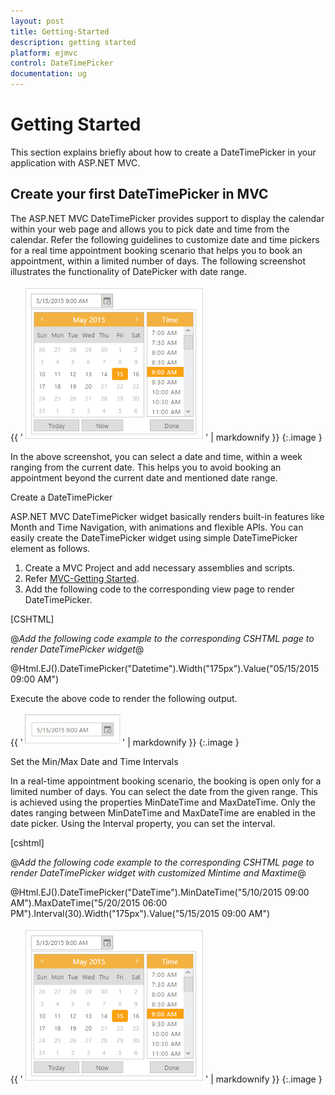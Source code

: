 ```yaml
---
layout: post
title: Getting-Started
description: getting started
platform: ejmvc
control: DateTimePicker
documentation: ug
---
```


# Getting Started

This section explains briefly about how to create a DateTimePicker in your application with ASP.NET MVC.

## Create your first DateTimePicker in MVC 

The ASP.NET MVC DateTimePicker provides support to display the calendar within your web page and allows you to pick date and time from the calendar. Refer the following guidelines to customize date and time pickers for a real time appointment booking scenario that helps you to book an appointment, within a limited number of days. The following screenshot illustrates the functionality of DatePicker with date range.





{{ '![](Getting-Started_images/Getting-Started_img1.png)' | markdownify }}
{:.image }


In the above screenshot, you can select a date and time, within a week ranging from the current date. This helps you to avoid booking an appointment beyond the current date and mentioned date range.

Create a DateTimePicker 

ASP.NET MVC DateTimePicker widget basically renders built-in features like Month and Time Navigation, with animations and flexible APIs. You can easily create the DateTimePicker widget using simple DateTimePicker element as follows.

1. Create a MVC Project and add necessary assemblies and scripts.
2. Refer [MVC-Getting Started](http://help.syncfusion.com/ug/js/Documents/gettingstartedwithmv.htm).
3. Add the following code to the corresponding view page to render DateTimePicker.



[CSHTML]

@*Add the following code example to the corresponding CSHTML page to render DateTimePicker widget*@

@Html.EJ().DateTimePicker("Datetime").Width("175px").Value("05/15/2015 09:00 AM") 



Execute the above code to render the following output.



{{ '![](Getting-Started_images/Getting-Started_img2.png)' | markdownify }}
{:.image }


Set the Min/Max Date and Time Intervals

In a real-time appointment booking scenario, the booking is open only for a limited number of days. You can select the date from the given range. This is achieved using the properties MinDateTime and MaxDateTime. Only the dates ranging between MinDateTime and MaxDateTime are enabled in the date picker. Using the Interval property, you can set the interval. 

 [cshtml]

@*Add the following code example to the corresponding CSHTML page to render DateTimePicker widget with customized Mintime and Maxtime*@

@Html.EJ().DateTimePicker("DateTime").MinDateTime("5/10/2015 09:00 AM").MaxDateTime("5/20/2015 06:00 PM").Interval(30).Width("175px").Value("5/15/2015 09:00 AM")



{{ '![](Getting-Started_images/Getting-Started_img3.png)' | markdownify }}
{:.image }



